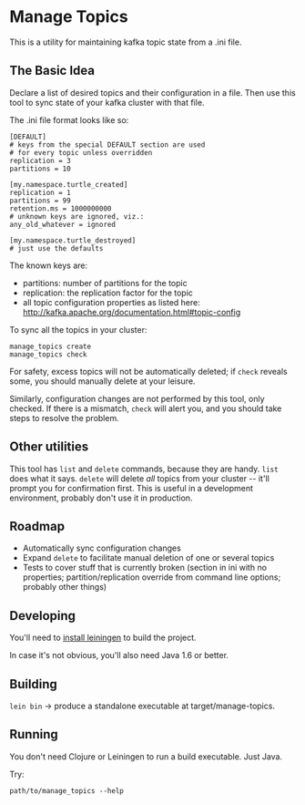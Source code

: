 # Manage Topics

This is a utility for maintaining kafka topic state from a .ini file.

## The Basic Idea

Declare a list of desired topics and their configuration in a file.
Then use this tool to sync state of your kafka cluster with that file.

The .ini file format looks like so:

    [DEFAULT]
    # keys from the special DEFAULT section are used
    # for every topic unless overridden
    replication = 3
    partitions = 10

    [my.namespace.turtle_created]
    replication = 1
    partitions = 99
    retention.ms = 1000000000
    # unknown keys are ignored, viz.:
    any_old_whatever = ignored

    [my.namespace.turtle_destroyed]
    # just use the defaults

The known keys are:

- partitions: number of partitions for the topic
- replication: the replication factor for the topic
- all topic configuration properties as listed here:
  http://kafka.apache.org/documentation.html#topic-config

To sync all the topics in your cluster:

    manage_topics create
    manage_topics check

For safety, excess topics will not be automatically deleted; if `check`
reveals some, you should manually delete at your leisure.

Similarly, configuration changes are not performed by this tool, only
checked. If there is a mismatch, `check` will alert you, and you should
take steps to resolve the problem.

## Other utilities

This tool has `list` and `delete` commands, because they are handy.
`list` does what it says. `delete` will delete *all* topics from your
cluster -- it'll prompt you for confirmation first. This is useful in
a development environment, probably don't use it in production.

## Roadmap

- Automatically sync configuration changes
- Expand `delete` to facilitate manual deletion of one or several topics
- Tests to cover stuff that is currently broken
  (section in ini with no properties; partition/replication override from
   command line options; probably other things)

## Developing

You'll need to [install leiningen](http://leiningen.org/#install) to build
the project.

In case it's not obvious, you'll also need Java 1.6 or better.

## Building

`lein bin` -> produce a standalone executable at target/manage-topics.

## Running

You don't need Clojure or Leiningen to run a build executable. Just Java.

Try:

    path/to/manage_topics --help
